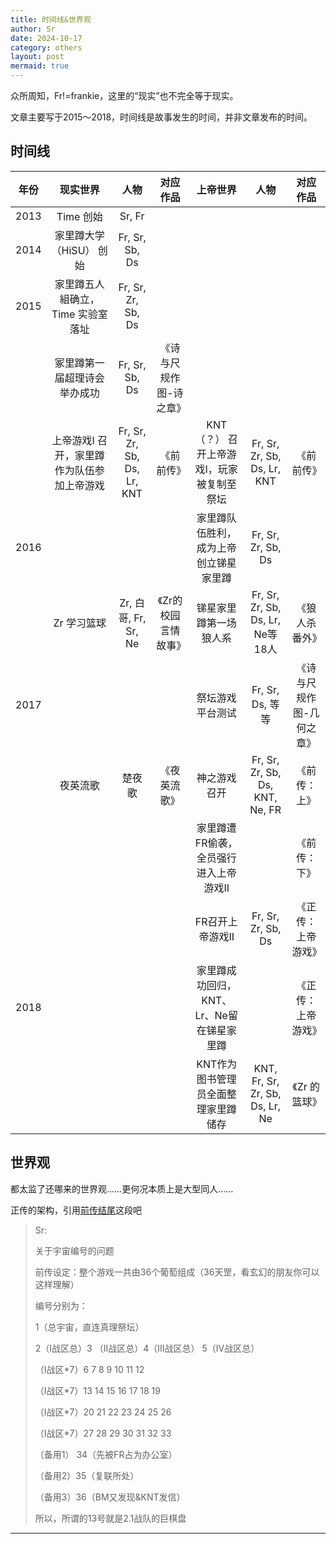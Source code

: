 ```yaml
---
title: 时间线&世界观
author: Sr
date: 2024-10-17
category: others
layout: post
mermaid: true
---
```


众所周知，Fr!=frankie，这里的“现实”也不完全等于现实。

文章主要写于2015～2018，时间线是故事发生的时间，并非文章发布的时间。

## 时间线


|年份|现实世界|人物|对应作品|上帝世界|人物|对应作品|
|:-:|:-:|:-:|:-:|:-:|:-:|:-:|
|2013|Time 创始|Sr, Fr| | | | 
|2014|家里蹲大学（HiSU） 创始|Fr, Sr, Sb, Ds| | | | 
|2015|家里蹲五人組确立，Time 实验室落址|Fr, Sr, Zr, Sb, Ds| | | |
| |冢里蹲第一届超理诗会举办成功|Fr, Sr, Sb, Ds|《诗与尺规作图-诗之章》| | | 
| |上帝游戏I 召开，家里蹲作为队伍参加上帝游戏|Fr, Sr, Zr, Sb, Ds, Lr, KNT| 《前前传》|KNT（？） 召开上帝游戏I，玩家被复制至祭坛|Fr, Sr, Zr, Sb, Ds, Lr, KNT |《前前传》
|2016| | | |家里蹲队伍胜利，成为上帝创立锑星家里蹲|Fr, Sr, Zr, Sb, Ds| 
| |Zr 学习篮球|Zr, 白哥, Fr, Sr, Ne |《Zr的校园言情故事》|锑星家里蹲第一场狼人系|Fr, Sr, Zr, Sb, Ds, Lr, Ne等18人|《狼人杀番外》
|2017| | | |祭坛游戏平台测试|Fr, Sr, Ds, 等等|《诗与尺规作图-几何之章》
| |夜英流歌|楚夜歌|《夜英流歌》|神之游戏召开|Fr, Sr, Zr, Sb, Ds, KNT, Ne, FR|《前传：上》
| | | | |家里蹲遭FR偷袭，全员强行进入上帝游戏II| |《前传：下》
| | | | |FR召开上帝游戏II| Fr, Sr, Zr, Sb, Ds |《正传：上帝游戏》
|2018| | | |家里蹲成功回归，KNT、Lr、Ne留在锑星家里蹲| |《正传：上帝游戏》
| | | | |KNT作为图书管理员全面整理家里蹲储存|KNT, Fr, Sr, Zr, Sb, Ds, Lr, Ne|《Zr 的篮球》


## 世界观

都太监了还哪来的世界观……更何况本质上是大型同人……

正传的架构，引用[前传结尾](https://h1su.github.io/long/2016-08-16-qianzhuanjiewei/)这段吧

>Sr: 
>
>关于宇宙编号的问题
>
>前传设定：整个游戏一共由36个葡萄组成（36天罡，看玄幻的朋友你可以这样理解）
>
>编号分别为：
>
>1（总宇宙，直连真理祭坛）
>
>2（I战区总）3 （II战区总）4（III战区总） 5（IV战区总）
>
>（I战区*7）6 7 8 9 10 11 12
>
>（I战区*7）13 14 15 16 17 18 19
>
>（I战区*7）20 21 22 23 24 25 26
>
>（I战区*7）27 28 29 30 31 32 33
>
>（备用1） 34（先被FR占为办公室）
>
>（备用2）35（复联所处）
>
>（备用3）36（BM又发现&KNT发信）
>
>所以，所谓的13号就是2.1战队的巨棋盘

---


